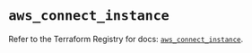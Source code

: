 # `aws_connect_instance`

Refer to the Terraform Registry for docs: [`aws_connect_instance`](https://registry.terraform.io/providers/hashicorp/aws/6.3.0/docs/resources/connect_instance).
